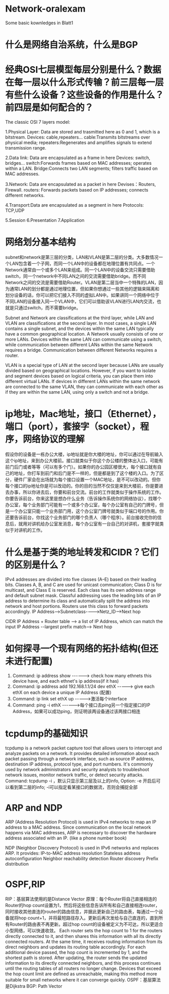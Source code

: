# Network-oralexam
Some basic kownledges in Blatt1

# 什么是网络自治系统，什么是BGP

# 经典OSI七层模型每层分别是什么？数据在每一层以什么形式传输？前三层每一层有些什么设备？这些设备的作用是什么？前四层是如何配合的？
The classic OSI 7 layers model: 

1.Physical Layer: Data are stored and trasmitted here as 0 and 1, which is a bitstream.
Devices: cable,repeaters... cable:Transmits bitstreams over physical media; repeaters:Regenerates and amplifies signals to extend transmission range.

2.Data link: Data are encapsulated as a frame in here
Devices: switch, bridges... switch:Forwards frames based on MAC addresses; operates within a LAN. Bridge:Connects two LAN segments; filters traffic based on MAC addresses.

3.Network: Data are encapsulated as a packet in here
Devises：Routers, Firewall. routers: Forwards packets based on IP addresses; connects different networks.

4.Transport:Data are encapsulated as a segment in here
Protocols: TCP,UDP

5.Session
6.Presentation
7.Application

# 网络划分基本结构
subnet和network是第三层的分类，LAN和VLAN是第二层的分类。大多数情况一个LAN包含着一个子网，而同一个LAN中的设备都在地理位置有共同点。一个Network通常由一个或多个LAN来组成。同一个LAN中的设备交流只需要借助switch，同一个network中不同LAN之间的交流需要借助bridge。而不同Network之间的交流是需要借助Router。VLAN是第二层当中一个特殊的LAN，因为通常LAN的划分都是通过地理位置，但如果你想通过一些其他的逻辑来隔离和划分设备的话，你可以把它们接入不同的虚拟LAN中。如果讲同一个网络中位于不同LAN的设备接入同一个VLAN中，它们可以借助该VLAN进行LAN内交流，也就是只通过switch，而不需要bridge。

Subnet and Network are classifications at the third layer, while LAN and VLAN are classifications at the second layer. In most cases, a single LAN contains a single subnet, and the devices within the same LAN typically have a common geographical location. A Network usually consists of one or more LANs. Devices within the same LAN can communicate using a switch, while communication between different LANs within the same Network requires a bridge. Communication between different Networks requires a router.

VLAN is a special type of LAN at the second layer because LANs are usually divided based on geographical locations. However, if you want to isolate and segment devices based on logical criteria, you can place them into different virtual LANs. If devices in different LANs within the same network are connected to the same VLAN, they can communicate with each other as if they are within the same LAN, using only a switch and not a bridge.

# ip地址，Mac地址，接口（Ethernet），端口（port），套接字（socket），程序，网络协议的理解

假设你的设备是一栋办公大楼，ip地址就是你大楼的地址，你可以通过在导航输入这个ip地址，来到办公大楼前。接口就类似于你这个办公楼的整体出入口，可能有前门后门或者等等（可以有多个门）。如果你的办公园区楼很大，每个接口就有自己的地址，你打车到前门和后门是不一样的，但是都是到了这个楼的入口。为了区分，硬件厂家会在出场就为每个接口设置一个MAC地址，是不可以改动的。但你每个接口的ip地址你是可以改动的。你的目的当然不仅仅是来到大楼前，你是要进去办事，所以你进去后，你要和前台交流。前台的工作就类似于操作系统的工作。你要告诉前台，你来这里是想办什么业务（告诉操作系统你的网络协议），找哪个办公室，每个业务部门可能有一个或多个办公室，每个办公室有自己的门牌号，但是一个办公室只能一个业务部门用，这个办公室门牌号就类似于端口号的作用。你还要告诉前台，你找这个业务部门的哪个负责人（哪个程序）。前台接收完你的信息后，就用对讲机给办公室发消息，每个办公室有一台自己的对讲机，套接字就类似于对讲机的工作。


# 什么是基于类的地址转发和CIDR？它们的区别是什么？

IPv4 addresses are divided into five classes (A–E) based on their leading bits.
Classes A, B, and C are used for unicast communication; Class D is for multicast, and Class E is reserved.
Each class has its own address range and default subnet mask.
Classful addressing uses the leading bits of an IP address to determine its class and automatically split the address into network and host portions. Routers use this class to forward packets accordingly.
IP Address-->Subnetclass---->Netz_ID-->Next hop

CIDR
IP Address + Router table --> a list of IP Address, which can match the input IP Address --largest prefix match--> Next hop

# 如何探寻一个现有网络的拓扑结构(但还未进行配置)
1. Command: ip address show  ------> check how many ethnets this device have, and each ethnet's ip address(if it has)
3. Command: ip address add 192.168.1.1/24 dev ethX -----> give each ethX on each device a unique IP Address (配置)
4. Command: ip link set ethX up ----->激活每个interface
5. Command: ping -i ethX ------>每个接口去ping另一个指定接口的IP Address，如果可以成功ping，则证明该两设备通过该两接口相连

# tcpdump的基础知识
tcpdump is a network packet capture tool that allows users to intercept and analyze packets on a network. It provides detailed information about each packet passing through a network interface, such as source IP address, destination IP address, protocol type, and port numbers. It's commonly used by network administrators and security analysts to troubleshoot network issues, monitor network traffic, or detect security attacks.
Command:  tcpdump -i <interface> ，默认只显示第三层及以上的info, Option: -e 开启后可以看到第二层的info; -i可以指定看某接口的数据流，否则会捕捉全部 

# ARP and NDP
ARP (Address Resolution Protocol) is used in IPv4 networks to map an IP address to a MAC address. Since communication on the local network happens via MAC addresses, ARP is necessary to discover the hardware address associated with an IP. (like a phone number book)

NDP (Neighbor Discovery Protocol) is used in IPv6 networks and replaces ARP. It provides:
IP-to-MAC address resolution
Stateless address autoconfiguration
Neighbor reachability detection
Router discovery
Prefix distribution

# OSPF,RIP
RIP：基层算法使用的是Distance Vector
原理：每个Router将自己直接相连的Router的hop count设置为1，然后将这些信息告诉所有和自己直接相连router，同时接收其他直连的router的路由信息，并据此更新自己的路由表，每通过一个设备就将hop count+1，并将最短路径存入。更新后再次发给与自己直连的，直到所有Router的路由表不再更新。超过hop count的设备被定义为不可达，所以更适合小型网络，可以快速收敛。
Each router sets the hop count to 1 for the routers directly connected to it, and then shares this information with all its directly connected routers. At the same time, it receives routing information from its direct neighbors and updates its routing table accordingly. For each additional device passed, the hop count is incremented by 1, and the shortest path is stored. After updating, the router sends the updated information to its directly connected neighbors, and this process continues until the routing tables of all routers no longer change. Devices that exceed the hop count limit are defined as unreachable, making this method more suitable for small networks where it can converge quickly.
OSPF：基层算法是Dijkstra
BGP: Path Vector



